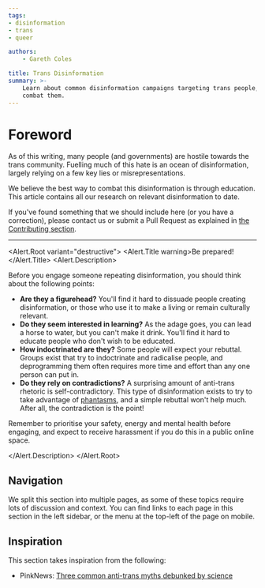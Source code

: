 ```yaml
---
tags:
- disinformation
- trans
- queer

authors:
    - Gareth Coles

title: Trans Disinformation
summary: >-
    Learn about common disinformation campaigns targeting trans people, explore their origins, and understand how to
    combat them.
---
```


<script lang="ts">
    import * as Alert from "$lib/components/ui/alert";
</script>

# Foreword

As of this writing, many people (and governments) are hostile towards the trans community.
Fuelling much of this hate is an ocean of disinformation, largely relying on a few key lies or misrepresentations.

We believe the best way to combat this disinformation is through education.
This article contains all our research on relevant disinformation to date.

<!--more-->

If you've found something that we should include here (or you have a correction), please contact us or submit a
Pull Request as explained in [the Contributing section](/a/meta/contributing/submission).

---

<Alert.Root variant="destructive">
<Alert.Title warning>Be prepared!</Alert.Title>
<Alert.Description>

Before you engage someone repeating disinformation, you should think about the following points:

- **Are they a figurehead?** You'll find it hard to dissuade people creating disinformation, or those who use it to
  make a living or remain culturally relevant.
- **Do they seem interested in learning?** As the adage goes, you can lead a horse to water, but you can't make it
  drink.
  You'll find it hard to educate people who don't wish to be educated.
- **How indoctrinated are they?** Some people will expect your rebuttal.
  Groups exist that try to indoctrinate and radicalise people, and deprogramming them often requires more
  time and effort than any one person can put in.
- **Do they rely on contradictions?** A surprising amount of anti-trans rhetoric is self-contradictory.
  This type of disinformation exists to try to take advantage of
  [phantasms](https://people.wku.edu/charles.smith/wallace/S434.htm), and a simple rebuttal won't help much.
  After all, the contradiction is the point!

Remember to prioritise your safety, energy and mental health before engaging, and expect to receive harassment if
you do this in a public online space.

</Alert.Description>
</Alert.Root>

## Navigation

We split this section into multiple pages, as some of these topics require lots of discussion and context.
You can find links to each page in this section in the left sidebar, or the menu at the top-left of the page on
mobile.

## Inspiration

This section takes inspiration from the following:

- PinkNews: [Three common anti-trans myths debunked by science](https://www.thepinknews.com/2024/03/30/trans-myths-debunked-science/)
